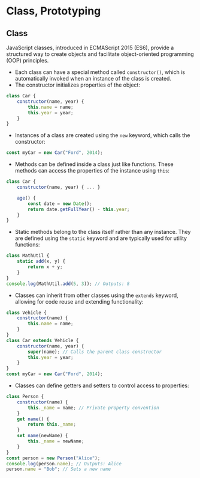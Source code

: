 # Class, Prototyping

## Class

JavaScript classes, introduced in ECMAScript 2015 (ES6), provide a structured way to create objects and facilitate object-oriented programming (OOP) principles.

- Each class can have a special method called `constructor()`, which is automatically invoked when an instance of the class is created.
- The constructor initializes properties of the object:
```js
class Car {
    constructor(name, year) {
        this.name = name;
        this.year = year;
    }
}
```
- Instances of a class are created using the `new` keyword, which calls the constructor:
```js
const myCar = new Car("Ford", 2014);
```
- Methods can be defined inside a class just like functions. These methods can access the properties of the instance using `this`:
```js
class Car {
    constructor(name, year) { ... }

    age() {
        const date = new Date();
        return date.getFullYear() - this.year;
    }
}
```
- Static methods belong to the class itself rather than any instance. They are defined using the `static` keyword and are typically used for utility functions:
```js
class MathUtil {
    static add(x, y) {
        return x + y;
    }
}
console.log(MathUtil.add(5, 3)); // Outputs: 8
```
- Classes can inherit from other classes using the `extends` keyword, allowing for code reuse and extending functionality:
```js
class Vehicle {
    constructor(name) {
        this.name = name;
    }
}
class Car extends Vehicle {
    constructor(name, year) {
        super(name); // Calls the parent class constructor
        this.year = year;
    }
}
const myCar = new Car("Ford", 2014);
```
- Classes can define getters and setters to control access to properties:
```js
class Person {
    constructor(name) {
        this._name = name; // Private property convention
    }
    get name() {
        return this._name;
    }
    set name(newName) {
        this._name = newName;
    }
}
const person = new Person("Alice");
console.log(person.name); // Outputs: Alice
person.name = "Bob"; // Sets a new name
```
